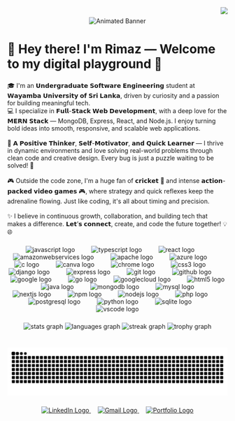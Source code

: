 <img align="right" src="https://visitor-badge.laobi.icu/badge?page_id=MohammadhRimaz.MohammadhRimaz&left_color=black&right_color=orangered&left_text=Viewers"  />

###

<p align="center">
  <img src="https://user-images.githubusercontent.com/74038190/241765440-80728820-e06b-4f96-9c9e-9df46f0cc0a5.gif" alt="Animated Banner" style="max-width: 100%; height: auto;" />
</p>

###

<h1 align="left">👋 Hey there! I'm Rimaz — Welcome to my digital playground 🚀</h1>

###

<p align="left">🎓 I'm an 𝗨𝗻𝗱𝗲𝗿𝗴𝗿𝗮𝗱𝘂𝗮𝘁𝗲 𝗦𝗼𝗳𝘁𝘄𝗮𝗿𝗲 𝗘𝗻𝗴𝗶𝗻𝗲𝗲𝗿𝗶𝗻𝗴 student at 𝗪𝗮𝘆𝗮𝗺𝗯𝗮 𝗨𝗻𝗶𝘃𝗲𝗿𝘀𝗶𝘁𝘆 𝗼𝗳 𝗦𝗿𝗶 𝗟𝗮𝗻𝗸𝗮, driven by curiosity and a passion for building meaningful tech.<br>💻 I specialize in 𝗙𝘂𝗹𝗹-𝗦𝘁𝗮𝗰𝗸 𝗪𝗲𝗯 𝗗𝗲𝘃𝗲𝗹𝗼𝗽𝗺𝗲𝗻𝘁, with a deep love for the 𝗠𝗘𝗥𝗡 𝗦𝘁𝗮𝗰𝗸 — MongoDB, Express, React, and Node.js. I enjoy turning bold ideas into smooth, responsive, and scalable web applications.<br><br>🧠 𝗔 𝗣𝗼𝘀𝗶𝘁𝗶𝘃𝗲 𝗧𝗵𝗶𝗻𝗸𝗲𝗿, 𝗦𝗲𝗹𝗳-𝗠𝗼𝘁𝗶𝘃𝗮𝘁𝗼𝗿, 𝗮𝗻𝗱 𝗤𝘂𝗶𝗰𝗸 𝗟𝗲𝗮𝗿𝗻𝗲𝗿 — I thrive in dynamic environments and love solving real-world problems through clean code and creative design. Every bug is just a puzzle waiting to be solved! 🧩<br><br>🎮 Outside the code zone, I'm a huge fan of 𝗰𝗿𝗶𝗰𝗸𝗲𝘁 🏏 and intense 𝗮𝗰𝘁𝗶𝗼𝗻-𝗽𝗮𝗰𝗸𝗲𝗱 𝘃𝗶𝗱𝗲𝗼 𝗴𝗮𝗺𝗲𝘀 🎮, where strategy and quick reflexes keep the adrenaline flowing. Just like coding, it's all about timing and precision.<br><br>✨ I believe in continuous growth, collaboration, and building tech that makes a difference. 𝗟𝗲𝘁’𝘀 𝗰𝗼𝗻𝗻𝗲𝗰𝘁, create, and code the future together! 💡🌐</p>

###

<p align="left"></p>

###

<p align="left"></p>

###

<div align="center">
  <img src="https://cdn.jsdelivr.net/gh/devicons/devicon/icons/javascript/javascript-original.svg" height="20" alt="javascript logo"  />
  <img width="30" />
  <img src="https://cdn.jsdelivr.net/gh/devicons/devicon/icons/typescript/typescript-original.svg" height="20" alt="typescript logo"  />
  <img width="30" />
  <img src="https://cdn.jsdelivr.net/gh/devicons/devicon/icons/react/react-original.svg" height="20" alt="react logo"  />
  <img width="30" />
  <img src="https://cdn.jsdelivr.net/gh/devicons/devicon/icons/amazonwebservices/amazonwebservices-line-wordmark.svg" height="20" alt="amazonwebservices logo"  />
  <img width="30" />
  <img src="https://cdn.jsdelivr.net/gh/devicons/devicon/icons/apache/apache-original.svg" height="20" alt="apache logo"  />
  <img width="30" />
  <img src="https://cdn.jsdelivr.net/gh/devicons/devicon/icons/azure/azure-original.svg" height="20" alt="azure logo"  />
  <img width="30" />
  <img src="https://cdn.jsdelivr.net/gh/devicons/devicon/icons/c/c-original.svg" height="20" alt="c logo"  />
  <img width="30" />
  <img src="https://cdn.jsdelivr.net/gh/devicons/devicon/icons/canva/canva-original.svg" height="20" alt="canva logo"  />
  <img width="30" />
  <img src="https://cdn.jsdelivr.net/gh/devicons/devicon/icons/chrome/chrome-original.svg" height="20" alt="chrome logo"  />
  <img width="30" />
  <img src="https://cdn.jsdelivr.net/gh/devicons/devicon/icons/css3/css3-original.svg" height="20" alt="css3 logo"  />
  <img width="30" />
  <img src="https://cdn.jsdelivr.net/gh/devicons/devicon/icons/django/django-plain.svg" height="20" alt="django logo"  />
  <img width="30" />
  <img src="https://cdn.jsdelivr.net/gh/devicons/devicon/icons/express/express-original.svg" height="20" alt="express logo"  />
  <img width="30" />
  <img src="https://cdn.jsdelivr.net/gh/devicons/devicon/icons/git/git-original.svg" height="20" alt="git logo"  />
  <img width="30" />
  <img src="https://cdn.jsdelivr.net/gh/devicons/devicon/icons/github/github-original.svg" height="20" alt="github logo"  />
  <img width="30" />
  <img src="https://cdn.jsdelivr.net/gh/devicons/devicon/icons/google/google-original.svg" height="20" alt="google logo"  />
  <img width="30" />
  <img src="https://cdn.jsdelivr.net/gh/devicons/devicon/icons/go/go-original.svg" height="20" alt="go logo"  />
  <img width="30" />
  <img src="https://cdn.jsdelivr.net/gh/devicons/devicon/icons/googlecloud/googlecloud-original.svg" height="20" alt="googlecloud logo"  />
  <img width="30" />
  <img src="https://cdn.jsdelivr.net/gh/devicons/devicon/icons/html5/html5-original.svg" height="20" alt="html5 logo"  />
  <img width="30" />
  <img src="https://cdn.jsdelivr.net/gh/devicons/devicon/icons/java/java-original.svg" height="20" alt="java logo"  />
  <img width="30" />
  <img src="https://cdn.jsdelivr.net/gh/devicons/devicon/icons/mongodb/mongodb-original.svg" height="20" alt="mongodb logo"  />
  <img width="30" />
  <img src="https://cdn.jsdelivr.net/gh/devicons/devicon/icons/mysql/mysql-original.svg" height="20" alt="mysql logo"  />
  <img width="30" />
  <img src="https://cdn.jsdelivr.net/gh/devicons/devicon/icons/nextjs/nextjs-original.svg" height="20" alt="nextjs logo"  />
  <img width="30" />
  <img src="https://cdn.jsdelivr.net/gh/devicons/devicon/icons/npm/npm-original-wordmark.svg" height="20" alt="npm logo"  />
  <img width="30" />
  <img src="https://cdn.jsdelivr.net/gh/devicons/devicon/icons/nodejs/nodejs-original.svg" height="20" alt="nodejs logo"  />
  <img width="30" />
  <img src="https://cdn.jsdelivr.net/gh/devicons/devicon/icons/php/php-original.svg" height="20" alt="php logo"  />
  <img width="30" />
  <img src="https://cdn.jsdelivr.net/gh/devicons/devicon/icons/postgresql/postgresql-original.svg" height="20" alt="postgresql logo"  />
  <img width="30" />
  <img src="https://cdn.jsdelivr.net/gh/devicons/devicon/icons/python/python-original.svg" height="20" alt="python logo"  />
  <img width="30" />
  <img src="https://cdn.jsdelivr.net/gh/devicons/devicon/icons/sqlite/sqlite-original.svg" height="20" alt="sqlite logo"  />
  <img width="30" />
  <img src="https://cdn.jsdelivr.net/gh/devicons/devicon/icons/vscode/vscode-original.svg" height="20" alt="vscode logo"  />
</div>

###

<div align="center">
  <img src="https://github-readme-stats.vercel.app/api?username=MohammadhRimaz&hide_title=false&hide_rank=false&show_icons=true&include_all_commits=true&count_private=true&disable_animations=false&theme=dracula&locale=en&hide_border=false&order=1" height="150" alt="stats graph"  />
  <img src="https://github-readme-stats.vercel.app/api/top-langs?username=MohammadhRimaz&locale=en&hide_title=false&layout=compact&card_width=320&langs_count=7&theme=tokyonight&hide_border=false&order=2" height="150" alt="languages graph"  />
  <img src="https://streak-stats.demolab.com?user=MohammadhRimaz&locale=en&mode=daily&theme=dracula&hide_border=false&border_radius=5&order=3" height="150" alt="streak graph"  />
  <img src="https://github-profile-trophy.vercel.app?username=MohammadhRimaz&theme=dracula&column=-1&row=1&margin-w=8&margin-h=8&no-bg=false&no-frame=false&order=4" height="150" alt="trophy graph"  />
</div>

###

<br clear="both">

<img src="https://raw.githubusercontent.com/MohammadhRimaz/MohammadhRimaz/output/snake.svg" alt="Snake animation" />

###

<p align="center">
  <a href="https://www.linkedin.com/in/mohammadh-rimaz-28673327b" target="_blank" rel="noopener noreferrer">
    <img src="https://raw.githubusercontent.com/maurodesouza/profile-readme-generator/master/src/assets/icons/social/linkedin/default.svg" width="30" alt="LinkedIn Logo" />
  </a>
  &nbsp;&nbsp;&nbsp;
  <a href="https://mohammadhrimaz@gmail.com" target="_blank" rel="noopener noreferrer">
    <img src="https://raw.githubusercontent.com/maurodesouza/profile-readme-generator/master/src/assets/icons/social/gmail/default.svg" width="30" alt="Gmail Logo" />
  </a>
  &nbsp;&nbsp;&nbsp;
  <a href="https://rimazportfolio.framer.website/" target="_blank" rel="noopener noreferrer">
    <img src="https://images.creativefabrica.com/products/previews/2024/05/19/H7M7BBUjN/2gh4jPubmQgdnNd5SY0ItAxxK1y-mobile.jpg" width="30" alt="Portfolio Logo" />
  </a>
</p>

###
